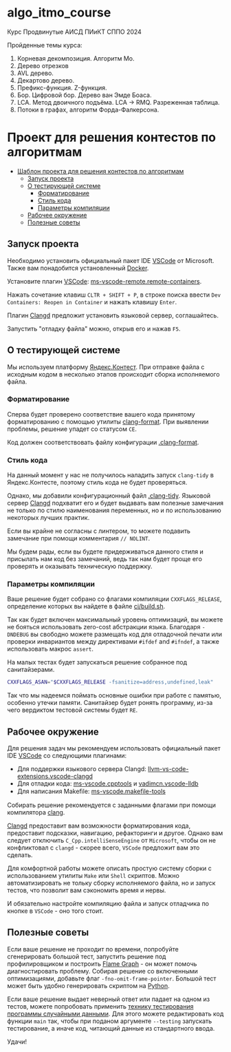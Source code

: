 # algo_itmo_course
Курс Продвинутые АИСД ПИиКТ СППО 2024

Пройденные темы курса:
1. Корневая декомпозиция. Алгоритм Мо.
2. Дерево отрезков
3. AVL дерево.
4. Декартово дерево.
5. Префикс-функция. Z-функция.
6. Бор. Цифровой бор. Дерево ван Эмде Боаса.
7. LCA. Метод двоичного подъёма. LCA -> RMQ. Разреженная таблица.
8. Потоки в графах, алгоритм Форда-Фалкерсона.
 

# Проект для решения контестов по алгоритмам

- [Шаблон проекта для решения контестов по алгоритмам](#шаблон-проекта-для-решения-контестов-по-алгоритмам)
  - [Запуск проекта](#запуск-проекта)
  - [О тестирующей системе](#о-тестирующей-системе)
    - [Форматирование](#форматирование)
    - [Стиль кода](#стиль-кода)
    - [Параметры компиляции](#параметры-компиляции)
  - [Рабочее окружение](#рабочее-окружение)
  - [Полезные советы](#полезные-советы)

## Запуск проекта

Необходимо установить официальный пакет IDE [VSCode][1] от Microsoft. Также вам понадобится установленный [Docker][2].

Установите плагин [VSCode][1]: [ms-vscode-remote.remote-containers][3].

Нажать сочетание клавиш `CLTR + SHIFT + P`, в строке поиска ввести `Dev Containers: Reopen in Container` и нажать клавишу `Enter`.

Плагин [Clangd][3] предложит установить языковой сервер, соглашайтесь.

Запустить "отладку файла" можно, открыв его и нажав `F5`.

## О тестирующей системе

Мы используем платформу [Яндекс.Контест][4]. При отправке файла с исходным кодом  в несколько этапов происходит сборка исполняемого файла.

### Форматирование

Сперва будет проверено соответствие вашего кода принятому форматированию с помощью утилиты [clang-format][5]. При выявлении проблемы, решение упадет со статусом `CE`.

Код должен соответствовать файлу конфигурации [.clang-format](/.clang-format).

### Стиль кода

На данный момент у нас не получилось наладить запуск `clang-tidy` в Яндекс.Контесте, поэтому стиль кода не будет проверяться.

Однако, мы добавили конфигурационный файл [.clang-tidy](/.clang-tidy). Языковой сервер [Clangd][11] подхватит его и будет выдавать вам полезные замечания не только по стилю наименования переменных, но и по использованию некоторых лучших практик.

Если вы крайне не согласны с линтером, то можете подавить замечание при помощи комментария `// NOLINT`.

Мы будем рады, если вы будете придерживаться данного стиля и присылать нам код без замечаний, ведь так нам будет проще его проверять и оказывать техническую поддержку.

### Параметры компиляции

Ваше решение будет собрано со флагами компиляции `CXXFLAGS_RELEASE`, определение которых вы найдете в файле [ci/build.sh](ci/build.sh#L16).

Так как будет включен максимальный уровень оптимизаций, вы можете не бояться использовать zero-cost абстракции языка. Благодаря `-DNDEBUG` вы свободно можете размещать код для отладочной печати или проверки инвариантов между директивами `#ifdef` and `#ifndef`, а также использовать макрос `assert`.

На малых тестах будет запускаться решение собранное под санитайзерами.

```bash
CXXFLAGS_ASAN="$CXXFLAGS_RELEASE -fsanitize=address,undefined,leak"
```

Так что мы надеемся поймать основные ошибки при работе с памятью, особенно утечки памяти. Санитайзер будет ронять программу, из-за чего вердиктом тестовой системы будет `RE`.

## Рабочее окружение

Для решения задач мы рекомендуем использовать официальный пакет IDE [VSCode][1] cо следующими плагинами:

- Для поддержки языкового сервера Clangd: [llvm-vs-code-extensions.vscode-clangd][6]
- Для отладки кода: [ms-vscode.cpptools][7] и [vadimcn.vscode-lldb][9]
- Для написания Makeﬁle: [ms-vscode.makeﬁle-tools][8]

Собирать решение рекомендуется с заданными флагами при помощи компилятора [clang][10].

[Clangd][11] предоставит вам возможности форматирования кода, предоставит подсказки, навигацию, рефакторинги и другое. Однако вам следует отключить `C_Cpp.intelliSenseEngine` от `Microsoft`, чтобы он не конфликтовал с `clangd` - скорее всего, `VSCode` предложит вам это сделать.

Для комфортной работы можете описать простую систему сборки с использованием утилиты `Make` или `Shell` скриптов. Можно автоматизировать не тольку сборку исполняемого файла, но и запуск тестов, что позволит вам сэкономить время и нервы.

И обязательно настройте компиляцию файла и запуск отладчика по кнопке в `VSCode` - оно того стоит.

## Полезные советы

Если ваше решение не проходит по времени, попробуйте сгенерировать большой тест, запустить решение под профилировщиком и построить [Flame Graph][12] - он может помочь диагностировать проблему. Собирая решение со включенными оптимизациями, добавьте флаг `-fno-omit-frame-pointer`. Большой тест может быть удобно генерировать скриптом на [Python][13].

Если ваше решение выдает неверный ответ или падает на одном из тестов, можете попробовать применить [технику тестирования программы случайными данными][14]. Для этого можете редактировать код функции `main` так, чтобы при поданом аргументе `--testing` запускать тестирование, а иначе код, читающий данные из стандартного ввода.

Удачи!

[1]: https://code.visualstudio.com/
[2]: https://www.docker.com/
[3]: https://marketplace.visualstudio.com/items?itemName=ms-vscode-remote.remote-containers
[4]: https://contest.yandex.ru/edu
[5]: https://clang.llvm.org/docs/ClangFormat.html
[6]: https://marketplace.visualstudio.com/items?itemName=llvm-vs-code-extensions.vscode-clangd
[7]: https://marketplace.visualstudio.com/items?itemName=ms-vscode.cpptools
[8]: https://marketplace.visualstudio.com/items?itemName=ms-vscode.makeﬁle-tools
[9]: https://marketplace.visualstudio.com/items?itemName=vadimcn.vscode-lldb
[10]: https://clang.llvm.org/
[11]: https://clangd.llvm.org/
[12]: https://www.brendangregg.com/flamegraphs.html
[13]: https://www.python.org/
[14]: https://en.wikipedia.org/wiki/Random_testing

